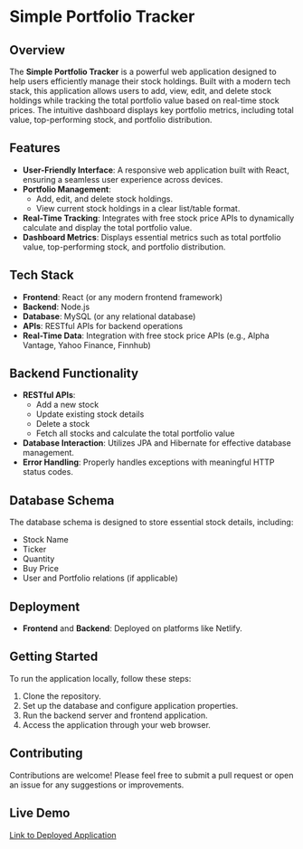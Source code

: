 # Simple Portfolio Tracker

## Overview
The **Simple Portfolio Tracker** is a powerful web application designed to help users efficiently manage their stock holdings. Built with a modern tech stack, this application allows users to add, view, edit, and delete stock holdings while tracking the total portfolio value based on real-time stock prices. The intuitive dashboard displays key portfolio metrics, including total value, top-performing stock, and portfolio distribution.

## Features
- **User-Friendly Interface**: A responsive web application built with React, ensuring a seamless user experience across devices.
- **Portfolio Management**:
  - Add, edit, and delete stock holdings.
  - View current stock holdings in a clear list/table format.
- **Real-Time Tracking**: Integrates with free stock price APIs to dynamically calculate and display the total portfolio value.
- **Dashboard Metrics**: Displays essential metrics such as total portfolio value, top-performing stock, and portfolio distribution.

## Tech Stack
- **Frontend**: React (or any modern frontend framework)
- **Backend**: Node.js
- **Database**: MySQL (or any relational database)
- **APIs**: RESTful APIs for backend operations
- **Real-Time Data**: Integration with free stock price APIs (e.g., Alpha Vantage, Yahoo Finance, Finnhub)

## Backend Functionality
- **RESTful APIs**:
  - Add a new stock
  - Update existing stock details
  - Delete a stock
  - Fetch all stocks and calculate the total portfolio value
- **Database Interaction**: Utilizes JPA and Hibernate for effective database management.
- **Error Handling**: Properly handles exceptions with meaningful HTTP status codes.

## Database Schema
The database schema is designed to store essential stock details, including:
- Stock Name
- Ticker
- Quantity
- Buy Price
- User and Portfolio relations (if applicable)

## Deployment
- **Frontend** and **Backend**: Deployed on platforms like Netlify.

## Getting Started
To run the application locally, follow these steps:
1. Clone the repository.
2. Set up the database and configure application properties.
3. Run the backend server and frontend application.
4. Access the application through your web browser.

## Contributing
Contributions are welcome! Please feel free to submit a pull request or open an issue for any suggestions or improvements.

## Live Demo
[Link to Deployed Application](https://lambent-haupia-0b550b.netlify.app/) 
